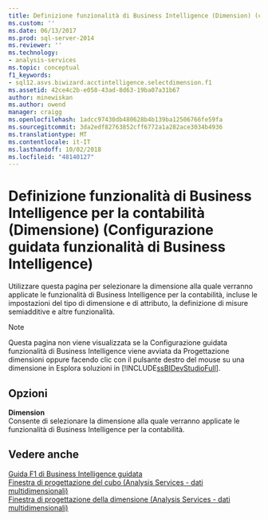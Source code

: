 ```yaml
---
title: Definizione funzionalità di Business Intelligence (Dimension) (configurazione guidata Business Intelligence) | Microsoft Docs
ms.custom: ''
ms.date: 06/13/2017
ms.prod: sql-server-2014
ms.reviewer: ''
ms.technology:
- analysis-services
ms.topic: conceptual
f1_keywords:
- sql12.asvs.biwizard.acctintelligence.selectdimension.f1
ms.assetid: 42ce4c2b-e058-43ad-8d63-19ba07a31b67
author: minewiskan
ms.author: owend
manager: craigg
ms.openlocfilehash: 1adcc97430db480628b4b139ba12506766fe59fa
ms.sourcegitcommit: 3da2edf82763852cff6772a1a282ace3034b4936
ms.translationtype: MT
ms.contentlocale: it-IT
ms.lasthandoff: 10/02/2018
ms.locfileid: "48140127"
---
```

# <a name="define-account-intelligence-dimension-business-intelligence-wizard"></a>Definizione funzionalità di Business Intelligence per la contabilità (Dimensione) (Configurazione guidata funzionalità di Business Intelligence)
  Utilizzare questa pagina per selezionare la dimensione alla quale verranno applicate le funzionalità di Business Intelligence per la contabilità, incluse le impostazioni del tipo di dimensione e di attributo, la definizione di misure semiadditive e altre funzionalità.  
  
> [!NOTE]  
>  Questa pagina non viene visualizzata se la Configurazione guidata funzionalità di Business Intelligence viene avviata da Progettazione dimensioni oppure facendo clic con il pulsante destro del mouse su una dimensione in Esplora soluzioni in [!INCLUDE[ssBIDevStudioFull](../includes/ssbidevstudiofull-md.md)].  
  
## <a name="options"></a>Opzioni  
 **Dimension**  
 Consente di selezionare la dimensione alla quale verranno applicate le funzionalità di Business Intelligence per la contabilità.  
  
## <a name="see-also"></a>Vedere anche  
 [Guida F1 di Business Intelligence guidata](business-intelligence-wizard-f1-help.md)   
 [Finestra di progettazione del cubo &#40;Analysis Services - dati multidimensionali&#41;](cube-designer-analysis-services-multidimensional-data.md)   
 [Finestra di progettazione della dimensione &#40;Analysis Services - dati multidimensionali&#41;](dimension-designer-analysis-services-multidimensional-data.md)  
  
  
